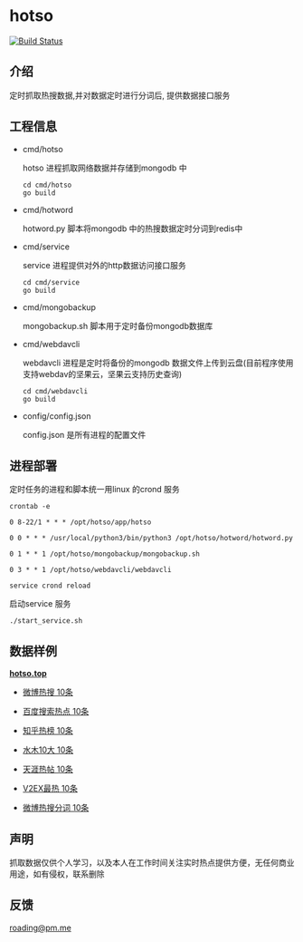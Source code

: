 # hotso

[![Build Status](https://travis-ci.org/mjrao/hotso.svg?branch=master)](https://travis-ci.org/mjrao/hotso)

## 介绍
定时抓取热搜数据,并对数据定时进行分词后, 提供数据接口服务


## 工程信息

* cmd/hotso

    hotso 进程抓取网络数据并存储到mongodb 中
    ```
    cd cmd/hotso
    go build
    ````
* cmd/hotword

    hotword.py 脚本将mongodb 中的热搜数据定时分词到redis中

* cmd/service

    service 进程提供对外的http数据访问接口服务
    ```
    cd cmd/service
    go build
    ```

* cmd/mongobackup

    mongobackup.sh 脚本用于定时备份mongodb数据库

* cmd/webdavcli

    webdavcli 进程是定时将备份的mongodb 数据文件上传到云盘(目前程序使用支持webdav的坚果云，坚果云支持历史查询)
    ```
    cd cmd/webdavcli
    go build
    ```


* config/config.json 

    config.json  是所有进程的配置文件


## 进程部署

定时任务的进程和脚本统一用linux 的crond 服务

`crontab -e`

```
0 8-22/1 * * * /opt/hotso/app/hotso

0 0 * * * /usr/local/python3/bin/python3 /opt/hotso/hotword/hotword.py

0 1 * * 1 /opt/hotso/mongobackup/mongobackup.sh

0 3 * * 1 /opt/hotso/webdavcli/webdavcli
```

`service crond reload`

启动service 服务

`
./start_service.sh
`

## 数据样例

[**hotso.top**](http://hotso.top)

* [微博热搜 10条](http://hotso.top/hotso/v1/hotso/weibo/10)

* [百度搜索热点 10条](http://hotso.top/hotso/v1/hotso/baidu/10)

* [知乎热榜 10条](http://hotso.top/hotso/v1/hotso/zhihu/10) 
    
* [水木10大 10条](http://hotso.top/hotso/v1/hotso/shuimu/10)

* [天涯热帖 10条](http://hotso.top/hotso/v1/hotso/tianya/10)

* [V2EX最热 10条](http://hotso.top/hotso/v1/hotso/v2ex/10)

* [微博热搜分词 10条](http://hotso.top/hotso/v1/hotword/weibo/2019/10)

## 声明

抓取数据仅供个人学习，以及本人在工作时间关注实时热点提供方便，无任何商业用途，如有侵权，联系删除

## 反馈

roading@pm.me